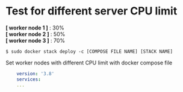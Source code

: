 # Test for different server CPU limit
__[ worker node 1 ]__ : 30%   
__[ worker node 2 ]__ : 50%  
__[ worker node 3 ]__ : 70%  

```shell
$ sudo docker stack deploy -c [COMPOSE FILE NAME] [STACK NAME]
```

Set worker nodes with different CPU limit with docker compose file

```yml
    version: '3.8'
    services:
    ...
```